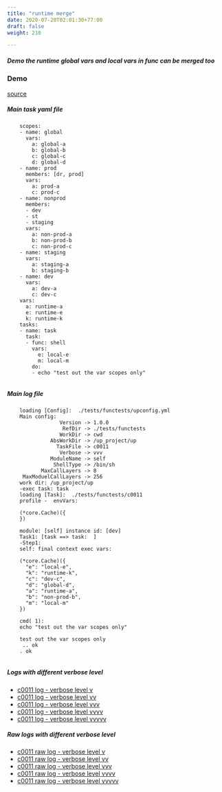 ```yaml
---
title: "runtime merge"
date: 2020-07-20T02:01:30+77:00
draft: false
weight: 210

---
```


##### Demo the runtime global vars and local vars in func can be merged too


### Demo








[source](https://github.com/upcmd/up/blob/master/tests/functests/c0011.yml)

##### Main task yaml file
```
    scopes:
    - name: global
      vars:
        a: global-a
        b: global-b
        c: global-c
        d: global-d
    - name: prod
      members: [dr, prod]
      vars:
        a: prod-a
        c: prod-c
    - name: nonprod
      members:
      - dev
      - st
      - staging
      vars:
        a: non-prod-a
        b: non-prod-b
        c: non-prod-c
    - name: staging
      vars:
        a: staging-a
        b: staging-b
    - name: dev
      vars:
        a: dev-a
        c: dev-c
    vars:
      a: runtime-a
      e: runtime-e
      k: runtime-k
    tasks:
    - name: task
      task:
      - func: shell
        vars:
          e: local-e
          m: local-m
        do:
        - echo "test out the var scopes only"
    
```
##### Main log file
```
    loading [Config]:  ./tests/functests/upconfig.yml
    Main config:
                 Version -> 1.0.0
                  RefDir -> ./tests/functests
                 WorkDir -> cwd
              AbsWorkDir -> /up_project/up
                TaskFile -> c0011
                 Verbose -> vvv
              ModuleName -> self
               ShellType -> /bin/sh
           MaxCallLayers -> 8
     MaxModuelCallLayers -> 256
    work dir: /up_project/up
    -exec task: task
    loading [Task]:  ./tests/functests/c0011
    profile -  envVars:
    
    (*core.Cache)({
    })
    
    module: [self] instance id: [dev]
    Task1: [task ==> task:  ]
    -Step1:
    self: final context exec vars:
    
    (*core.Cache)({
      "e": "local-e",
      "k": "runtime-k",
      "c": "dev-c",
      "d": "global-d",
      "a": "runtime-a",
      "b": "non-prod-b",
      "m": "local-m"
    })
    
    cmd( 1):
    echo "test out the var scopes only"
    
    test out the var scopes only
     .. ok
    . ok
    
```


##### Logs with different verbose level
* [c0011 log - verbose level v](../../logs/c0011_v)
* [c0011 log - verbose level vv](../../logs/c0011_vv)
* [c0011 log - verbose level vvv](../../logs/c0011_vvvv)
* [c0011 log - verbose level vvvv](../../logs/c0011_vvvv)
* [c0011 log - verbose level vvvvv](../../logs/c0011_vvvvv)

##### Raw logs with different verbose level
* [c0011 raw log - verbose level v](../../reflogs/c0011_v.log)
* [c0011 raw log - verbose level vv](../../reflogs/c0011_vv.log)
* [c0011 raw log - verbose level vvv](../../reflogs/c0011_vvv.log)
* [c0011 raw log - verbose level vvvv](../../reflogs/c0011_vvvv.log)
* [c0011 raw log - verbose level vvvvv](../../reflogs/c0011_vvvvv.log)







